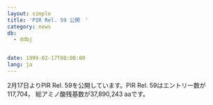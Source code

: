 ```yaml
---
layout: simple
title: 'PIR Rel. 59 公開　'
category: news
db:
  - ddbj


date: 1999-02-17T00:00:00
lang: ja
---
```


2月17日よりPIR Rel. 59を公開しています。PIR Rel. 59はエントリー数が117,704， 総アミノ酸残基数が37,890,243 aaです。

